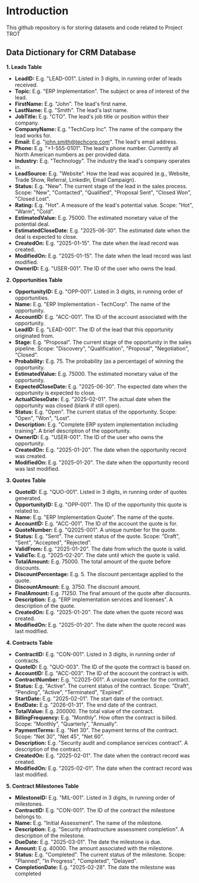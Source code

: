 # Introduction

This github repository is for storing datasets and code related to Project TROT

## Data Dictionary for CRM Database

**1. Leads Table**

*   **LeadID:** E.g. "LEAD-001". Listed in 3 digits, in running order of leads received.
*   **Topic:** E.g. "ERP Implementation".  The subject or area of interest of the lead.
*   **FirstName:** E.g. "John". The lead's first name.
*   **LastName:** E.g. "Smith". The lead's last name.
*   **JobTitle:** E.g. "CTO". The lead's job title or position within their company.
*   **CompanyName:** E.g. "TechCorp Inc". The name of the company the lead works for.
*   **Email:** E.g. "john.smith@techcorp.com". The lead's email address.
*   **Phone:** E.g. "+1-555-0101". The lead's phone number. Currently all North American numbers as per provided data.
*   **Industry:** E.g. "Technology". The industry the lead's company operates in.
*   **LeadSource:** E.g. "Website". How the lead was acquired (e.g., Website, Trade Show, Referral, LinkedIn, Email Campaign).
*   **Status:** E.g. "New". The current stage of the lead in the sales process. Scope: "New", "Contacted", "Qualified", "Proposal Sent", "Closed Won", "Closed Lost".
*   **Rating:** E.g. "Hot".  A measure of the lead's potential value. Scope: "Hot", "Warm", "Cold".
*   **EstimatedValue:** E.g. 75000. The estimated monetary value of the potential deal.
*   **EstimatedCloseDate:** E.g. "2025-06-30". The estimated date when the deal is expected to close.
*   **CreatedOn:** E.g. "2025-01-15". The date when the lead record was created.
*   **ModifiedOn:** E.g. "2025-01-15". The date when the lead record was last modified.
*   **OwnerID:** E.g. "USER-001". The ID of the user who owns the lead.

**2. Opportunities Table**

*   **OpportunityID:** E.g. "OPP-001".  Listed in 3 digits, in running order of opportunities.
*   **Name:** E.g. "ERP Implementation - TechCorp". The name of the opportunity.
*   **AccountID:** E.g. "ACC-001". The ID of the account associated with the opportunity.
*   **LeadID:** E.g. "LEAD-001". The ID of the lead that this opportunity originated from.
*   **Stage:** E.g. "Proposal". The current stage of the opportunity in the sales pipeline. Scope: "Discovery", "Qualification", "Proposal", "Negotiation", "Closed".
*   **Probability:** E.g. 75. The probability (as a percentage) of winning the opportunity.
*   **EstimatedValue:** E.g. 75000.  The estimated monetary value of the opportunity.
*   **ExpectedCloseDate:** E.g. "2025-06-30". The expected date when the opportunity is expected to close.
*   **ActualCloseDate:** E.g. "2025-02-01". The actual date when the opportunity was closed (blank if still open).
*   **Status:** E.g. "Open". The current status of the opportunity. Scope: "Open", "Won", "Lost".
*   **Description:** E.g. "Complete ERP system implementation including training". A brief description of the opportunity.
*   **OwnerID:** E.g. "USER-001". The ID of the user who owns the opportunity.
*   **CreatedOn:** E.g. "2025-01-20". The date when the opportunity record was created.
*   **ModifiedOn:** E.g. "2025-01-20". The date when the opportunity record was last modified.

**3. Quotes Table**

*   **QuoteID:** E.g. "QUO-001". Listed in 3 digits, in running order of quotes generated.
*   **OpportunityID:** E.g. "OPP-001". The ID of the opportunity this quote is related to.
*   **Name:** E.g. "ERP Implementation Quote". The name of the quote.
*   **AccountID:** E.g. "ACC-001". The ID of the account the quote is for.
*   **QuoteNumber:** E.g. "Q2025-001". A unique number for the quote.
*   **Status:** E.g. "Sent". The current status of the quote. Scope: "Draft", "Sent", "Accepted", "Rejected".
*   **ValidFrom:** E.g. "2025-01-20". The date from which the quote is valid.
*   **ValidTo:** E.g. "2025-02-20". The date until which the quote is valid.
*   **TotalAmount:** E.g. 75000. The total amount of the quote before discounts.
*   **DiscountPercentage:** E.g. 5. The discount percentage applied to the quote.
*   **DiscountAmount:** E.g. 3750. The discount amount.
*   **FinalAmount:** E.g. 71250. The final amount of the quote after discounts.
*   **Description:** E.g. "ERP implementation services and licenses". A description of the quote.
*   **CreatedOn:** E.g. "2025-01-20". The date when the quote record was created.
*   **ModifiedOn:** E.g. "2025-01-20". The date when the quote record was last modified.

**4. Contracts Table**

*   **ContractID:** E.g. "CON-001". Listed in 3 digits, in running order of contracts.
*   **QuoteID:** E.g. "QUO-003". The ID of the quote the contract is based on.
*   **AccountID:** E.g. "ACC-003". The ID of the account the contract is with.
*   **ContractNumber:** E.g. "C2025-001". A unique number for the contract.
*   **Status:** E.g. "Active". The current status of the contract. Scope: "Draft", "Pending", "Active", "Terminated", "Expired".
*   **StartDate:** E.g. "2025-02-01". The start date of the contract.
*   **EndDate:** E.g. "2026-01-31". The end date of the contract.
*   **TotalValue:** E.g. 200000. The total value of the contract.
*   **BillingFrequency:** E.g. "Monthly". How often the contract is billed. Scope: "Monthly", "Quarterly", "Annually".
*   **PaymentTerms:** E.g. "Net 30". The payment terms of the contract. Scope: "Net 30", "Net 45", "Net 60".
*   **Description:** E.g. "Security audit and compliance services contract". A description of the contract.
*   **CreatedOn:** E.g. "2025-02-01". The date when the contract record was created.
*   **ModifiedOn:** E.g. "2025-02-01". The date when the contract record was last modified.

**5. Contract Milestones Table**

*   **MilestoneID:** E.g. "MIL-001". Listed in 3 digits, in running order of milestones.
*   **ContractID:** E.g. "CON-001". The ID of the contract the milestone belongs to.
*   **Name:** E.g. "Initial Assessment". The name of the milestone.
*   **Description:** E.g. "Security infrastructure assessment completion". A description of the milestone.
*   **DueDate:** E.g. "2025-03-01". The date the milestone is due.
*   **Amount:** E.g. 40000. The amount associated with the milestone.
*   **Status:** E.g. "Completed". The current status of the milestone. Scope: "Planned", "In Progress", "Completed", "Delayed".
*   **CompletionDate:** E.g. "2025-02-28". The date the milestone was completed
